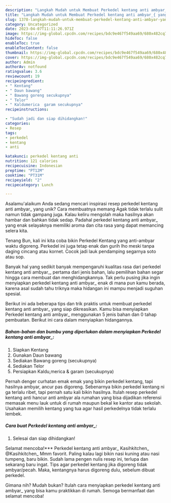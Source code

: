 ```yaml
---
description: "Langkah Mudah untuk Membuat Perkedel kentang anti ambyar_{ yang Menggugah Selera"
title: "Langkah Mudah untuk Membuat Perkedel kentang anti ambyar_{ yang Menggugah Selera"
slug: 1378-langkah-mudah-untuk-membuat-perkedel-kentang-anti-ambyar-yang-menggugah-selera
category: Uncategorized
date: 2023-04-07T11:11:26.971Z
image: https://img-global.cpcdn.com/recipes/bdc9e467f549aa69/680x482cq70/perkedel-kentang-anti-ambyar_-foto-resep-utama.jpg
hideToc: false
enableToc: true
enableTocContent: false
thumbnail: https://img-global.cpcdn.com/recipes/bdc9e467f549aa69/680x482cq70/perkedel-kentang-anti-ambyar_-foto-resep-utama.jpg
cover: https://img-global.cpcdn.com/recipes/bdc9e467f549aa69/680x482cq70/perkedel-kentang-anti-ambyar_-foto-resep-utama.jpg
author: Admin
authorAv: notfound
ratingvalue: 3.6
reviewcount: 19
recipeingredient:
- " Kentang"
- " Daun bawang"
- " Bawang goreng secukupnya"
- " Telor"
- " Kaldumerica  garam secukupnya"
recipeinstructions:

- "Sudah jadi dan siap dihidangkan!"
categories:
- Resep
tags:
- perkedel
- kentang
- anti

katakunci: perkedel kentang anti 
nutrition: 121 calories
recipecuisine: Indonesian
preptime: "PT12M"
cooktime: "PT31M"
recipeyield: "2"
recipecategory: Lunch

---
```



Asalamu'alaikum Anda sedang mencari inspirasi resep perkedel kentang anti ambyar_ yang unik? Cara membuatnya memang Agak tidak terlalu sulit namun tidak gampang juga. Kalau keliru mengolah maka hasilnya akan hambar dan bahkan tidak sedap. Padahal perkedel kentang anti ambyar_ yang enak selayaknya memiliki aroma dan cita rasa yang dapat memancing selera kita.


Tenang Bun, kali ini kita coba bikin Perkedel Kentang yang anti-ambyar waktu digoreng. Perkedel ini juga tetap enak dan gurih lho meski tanpa daging cincang atau kornet. Cocok jadi lauk pendamping segarnya soto atau sop.

Banyak hal yang sedikit banyak mempengaruhi kualitas rasa dari perkedel kentang anti ambyar_, pertama dari jenis bahan, lalu pemilihan bahan segar hingga cara membuat dan menghidangkannya. Tak perlu pusing jika ingin menyiapkan perkedel kentang anti ambyar_ enak di mana pun kamu berada, karena asal sudah tahu triknya maka hidangan ini mampu menjadi suguhan spesial.


Berikut ini ada beberapa tips dan trik praktis untuk membuat perkedel kentang anti ambyar_ yang siap dikreasikan. Kamu bisa menyiapkan Perkedel kentang anti ambyar_ menggunakan 5 jenis bahan dan 0 tahap pembuatan. Berikut ini cara dalam menyiapkan hidangannya.

<!--inarticleads1-->

##### Bahan-bahan dan bumbu yang diperlukan dalam menyiapkan Perkedel kentang anti ambyar_:

1. Siapkan  Kentang
1. Gunakan  Daun bawang
1. Sediakan  Bawang goreng (secukupnya)
1. Sediakan  Telor
1. Persiapkan  Kaldu,merica &amp; garam (secukupnya)


Pernah denger curhatan emak emak yang bikin perkedel kentang, tapi hasilnya ambyar, ancur pas digoreng. Sebenarnya bikin perkedel kentang ni ga terlalu ribet, tapi pernah satu kali bikin hasilnya. Itulah resep perkedel kentang anti hancur anti ambyar ala rumahan yang bisa dijadikan referensi memasak menu lauk untuk di rumah maupun bekal ke kantor atau sekolah. Usahakan memilih kentang yang tua agar hasil perkedelnya tidak terlalu lembek. 

<!--inarticleads2-->

##### Cara buat Perkedel kentang anti ambyar_:


1. Selesai dan siap dihidangkan!

Selamat mencoba!*** Perkedel kentang anti ambyar_ Kasihkitchen_ @Kasihkitchen_ Mmm favorit. Paling kalau lagi bikin nasi kuning atau nasi tumpeng, baru bikin. Sudah lama pengen nulis resep ini, terlupa dan sekarang baru ingat. Tips agar perkedel kentang jika digoreng tidak ambyar/pecah. Maka, kentangnya harus digoreng dulu, sebelum dibuat perkedel. 

Gimana nih? Mudah bukan? Itulah cara menyiapkan perkedel kentang anti ambyar_ yang bisa kamu praktikkan di rumah. Semoga bermanfaat dan selamat mencoba!
